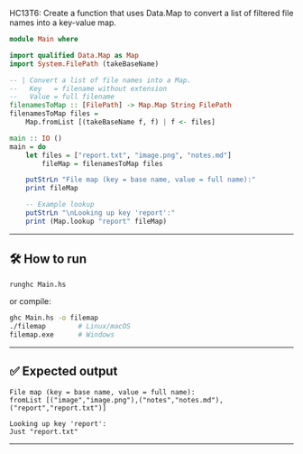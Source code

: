 HC13T6: Create a function that uses Data.Map to convert a list of filtered file names into a key-value map. 

```haskell
module Main where

import qualified Data.Map as Map
import System.FilePath (takeBaseName)

-- | Convert a list of file names into a Map.
--   Key   = filename without extension
--   Value = full filename
filenamesToMap :: [FilePath] -> Map.Map String FilePath
filenamesToMap files =
    Map.fromList [(takeBaseName f, f) | f <- files]

main :: IO ()
main = do
    let files = ["report.txt", "image.png", "notes.md"]
        fileMap = filenamesToMap files

    putStrLn "File map (key = base name, value = full name):"
    print fileMap

    -- Example lookup
    putStrLn "\nLooking up key 'report':"
    print (Map.lookup "report" fileMap)
```

---

## 🛠 How to run

```bash
runghc Main.hs
```

or compile:

```bash
ghc Main.hs -o filemap
./filemap        # Linux/macOS
filemap.exe      # Windows
```

---

## ✅ Expected output

```
File map (key = base name, value = full name):
fromList [("image","image.png"),("notes","notes.md"),("report","report.txt")]

Looking up key 'report':
Just "report.txt"
```

---

